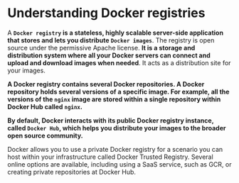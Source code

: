 # Understanding Docker registries

A **`Docker registry` is a stateless, highly scalable server-side application that stores and lets you distribute `Docker images`**. The registry is open source under the permissive Apache license. **It is a storage and distribution system where all your Docker servers can connect and upload and download images when needed**. It acts as a distribution site for your images.

**A Docker registry contains several Docker repositories. A Docker repository holds several versions of a specific image. For example, all the versions of the `nginx` image are stored within a single repository within Docker Hub called `nginx`.**

**By default, Docker interacts with its public Docker registry instance, called `Docker Hub`, which helps you distribute your images to the broader open source community.**

Docker
allows you to use a private Docker registry for a scenario you can host within your infrastructure
called Docker Trusted Registry. Several online options are available, including using a SaaS service,
such as GCR, or creating private repositories at Docker Hub.